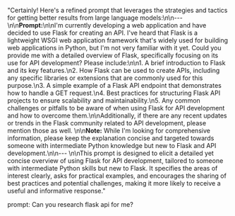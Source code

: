 "Certainly! Here's a refined prompt that leverages the strategies and tactics for getting better results from large language models:\n\n---\n\n**Prompt:**\n\nI'm currently developing a web application and have decided to use Flask for creating an API. I've heard that Flask is a lightweight WSGI web application framework that's widely used for building web applications in Python, but I'm not very familiar with it yet. Could you provide me with a detailed overview of Flask, specifically focusing on its use for API development? Please include:\n\n1. A brief introduction to Flask and its key features.\n2. How Flask can be used to create APIs, including any specific libraries or extensions that are commonly used for this purpose.\n3. A simple example of a Flask API endpoint that demonstrates how to handle a GET request.\n4. Best practices for structuring Flask API projects to ensure scalability and maintainability.\n5. Any common challenges or pitfalls to be aware of when using Flask for API development and how to overcome them.\n\nAdditionally, if there are any recent updates or trends in the Flask community related to API development, please mention those as well. \n\n**Note:** While I'm looking for comprehensive information, please keep the explanation concise and targeted towards someone with intermediate Python knowledge but new to Flask and API development.\n\n--- \n\nThis prompt is designed to elicit a detailed yet concise overview of using Flask for API development, tailored to someone with intermediate Python skills but new to Flask. It specifies the areas of interest clearly, asks for practical examples, and encourages the sharing of best practices and potential challenges, making it more likely to receive a useful and informative response."

prompt: Can you research flask api for me?